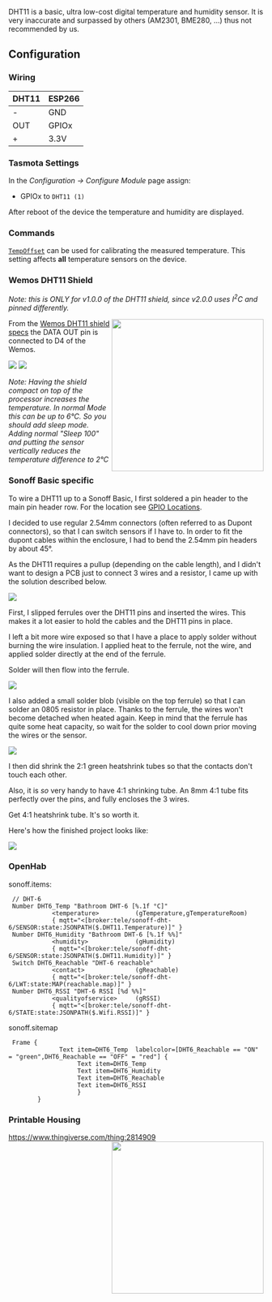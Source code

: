 DHT11 is a basic, ultra low-cost digital temperature and humidity sensor. It is very inaccurate and surpassed by others (AM2301, BME280, ...) thus not recommended by us.

## Configuration

### Wiring
| DHT11   | ESP266 |
|---|---|
|-   |GND   |
|OUT   |GPIOx   |
|+  |3.3V    |

### Tasmota Settings
In the _Configuration -> Configure Module_ page assign:

- GPIOx to `DHT11 (1)`   

After reboot of the device the temperature and humidity are displayed.

### Commands
[`TempOffset`](Commands.md#tempoffset) can be used for calibrating the measured temperature. This setting affects **all** temperature sensors on the device.

### Wemos DHT11 Shield
_Note: this is ONLY for v1.0.0 of the DHT11 shield, since v2.0.0 uses I<sup>2</sup>C and pinned differently._

<img src="https://github.com/arendst/arendst.github.io/blob/master/media/wemos/wemos_dth11_shield.jpg?raw=true" align="right" width=300>

From the [Wemos DHT11 shield specs](https://wiki.wemos.cc/products%3aretired%3adht_shield_v1.0.0) the DATA OUT pin is connected to D4 of the Wemos.

<img src="https://github.com/arendst/arendst.github.io/blob/master/media/wemos/wemos_dht11_config_marked.jpg?raw=true"/>

<img src="https://github.com/arendst/arendst.github.io/blob/master/media/wemos/wemos_dht11_main_marked.jpg?raw=true"/>

_Note: Having the shield compact on top of the processor increases the temperature. In normal Mode this can be up to 6°C. So you should add sleep mode. Adding normal "Sleep 100" and putting the sensor vertically reduces the temperature difference to 2°C_

### Sonoff Basic specific
To wire a DHT11 up to a Sonoff Basic, I first soldered a pin header to the main pin header row. For the location see [GPIO Locations](GPIO-Locations#sonoff-basic).

I decided to use regular 2.54mm connectors (often referred to as Dupont connectors), so that I can switch sensors if I have to. In order to fit the dupont cables within the enclosure, I had to bend the 2.54mm pin headers by about 45°.

As the DHT11 requires a pullup (depending on the cable length), and I didn't want to design a PCB just to connect 3 wires and a resistor, I came up with the solution described below.

![](https://pbs.twimg.com/media/Dfutw9EW4AAB6IY.jpg)

First, I slipped ferrules over the DHT11 pins and inserted the wires. This makes it a lot easier to hold the cables and the DHT11 pins in place.

I left a bit more wire exposed so that I have a place to apply solder without burning the wire insulation. I applied heat to the ferrule, not the wire, and applied solder directly at the end of the ferrule.

Solder will then flow into the ferrule.

![](https://pbs.twimg.com/media/DfuuNi0XkAEYSyv.jpg)

I also added a small solder blob (visible on the top ferrule) so that I can solder an 0805 resistor in place. Thanks to the ferrule, the wires won't become detached when heated again. Keep in mind that the ferrule has quite some heat capacity, so wait for the solder to cool down prior moving the wires or the sensor.

![](https://pbs.twimg.com/media/DfuuvQKXUAAYaZx.jpg)

I then did shrink the 2:1 green heatshrink tubes so that the contacts don't touch each other.

Also, it is *so* very handy to have 4:1 shrinking tube. An 8mm 4:1 tube fits perfectly over the pins, and fully encloses the 3 wires.

Get 4:1 heatshrink tube. It's so worth it.

Here's how the finished project looks like:

![](https://pbs.twimg.com/media/Dfuz8TuWkAEfmTJ.jpg)

### OpenHab

sonoff.items:
```
 // DHT-6
 Number DHT6_Temp "Bathroom DHT-6 [%.1f °C]"
            <temperature>          (gTemperature,gTemperatureRoom)
            { mqtt="<[broker:tele/sonoff-dht-6/SENSOR:state:JSONPATH($.DHT11.Temperature)]" }
 Number DHT6_Humidity "Bathroom DHT-6 [%.1f %%]"
            <humidity>             (gHumidity)       
            { mqtt="<[broker:tele/sonoff-dht-6/SENSOR:state:JSONPATH($.DHT11.Humidity)]" }
 Switch DHT6_Reachable "DHT-6 reachable"
            <contact>              (gReachable)      
            { mqtt="<[broker:tele/sonoff-dht-6/LWT:state:MAP(reachable.map)]" }
 Number DHT6_RSSI "DHT-6 RSSI [%d %%]"
            <qualityofservice>     (gRSSI)
            { mqtt="<[broker:tele/sonoff-dht-6/STATE:state:JSONPATH($.Wifi.RSSI)]" }
```

sonoff.sitemap
```
 Frame {
              Text item=DHT6_Temp  labelcolor=[DHT6_Reachable == "ON" = "green",DHT6_Reachable == "OFF" = "red"] {
                   Text item=DHT6_Temp
                   Text item=DHT6_Humidity
                   Text item=DHT6_Reachable
                   Text item=DHT6_RSSI
                   }
        }
```

### Printable Housing

https://www.thingiverse.com/thing:2814909
<img src="https://cdn.thingiverse.com/renders/e4/71/a6/72/4e/e82dcefae2da7355761cba5b90d459db_preview_featured.jpg" align="right" width=300>

